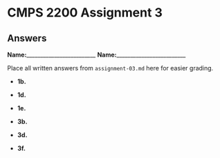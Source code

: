 # CMPS 2200 Assignment 3
## Answers

**Name:**_________________________
**Name:**_________________________


Place all written answers from `assignment-03.md` here for easier grading.




- **1b.**



- **1d.**


- **1e.**


- **3b.**




- **3d.**





- **3f.**
